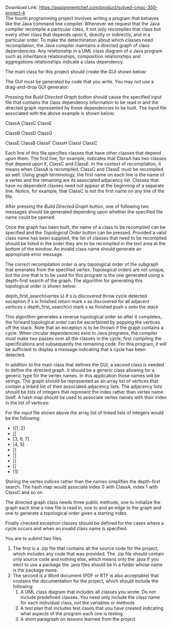 Download Link: https://assignmentchef.com/product/solved-cmsc-350-project-4
<br>
The fourth programming project involves writing a program that behaves like the Java command line compiler. Whenever we request that the Java compiler recompile a particular class, it not only recompiles that class but every other class that depends upon it, directly or indirectly, and in a particular order. To make the determination about which classes need recompilation, the Java compiler maintains a directed graph of class dependencies. Any relationship in a UML class diagram of a Java program such as inheritance relationships, composition relationships and aggregations relationships indicate a class dependency.

The main class for this project should create the GUI shown below:




The GUI must be generated by code that you write. You may not use a drag-and-drop GUI generator.

Pressing the <em>Build Directed Graph</em> button should cause the specified input file that contains the class dependency information to be read in and the directed graph represented by those dependencies to be built. The input file associated with the above example is shown below:

ClassA ClassC ClassE

ClassB ClassD ClassG

ClassE ClassB ClassF ClassH ClassI ClassC

Each line of this file specifies classes that have other classes that depend upon them. The first line, for example, indicates that ClassA has two classes that depend upon it, ClassC and ClassE. In the context of recompilation, it means when ClassA is recompiled, ClassC and ClassE must be recompiled as well. Using graph terminology, the first name on each line is the name of a vertex and the remaining are its associated adjacency list. Classes that have no dependent classes need not appear at the beginning of a separate line. Notice, for example, that ClassC is not the first name on any line of the file.

After pressing the <em>Build Directed Graph</em> button, one of following two messages should be generated depending upon whether the specified file name could be opened:




Once the graph has been built, the name of a class to be recompiled can be specified and the <em>Topological Order</em> button can be pressed. Provided a valid class name has been supplied, the list of classes that need to be recompiled should be listed in the order they are to be recompiled in the text area at the bottom of the window. An invalid class name should generate an appropriate error message.

The correct recompilation order is any topological order of the subgraph that emanates from the specified vertex. Topological orders are not unique, but the one that is to be used for this program is the one generated using a depth-first search of the graph. The algorithm for generating this topological order is shown below:

depth_first_search(vertex s)   if s is discovered     throw cycle detected exception   if s is finished     return   mark s as discovered   for all adjacent vertices v     depth_first_search(v)   mark s as finished   push s onto the stack

This algorithm generates a reverse topological order so after it completes, the forward topological order can be ascertained by popping the vertices off the stack. Note that an exception is to be thrown if the graph contains a cycle. When circular dependencies exist in Java programs, the compiler must make two passes over all the classes in the cycle, first compiling the specifications and subsequently the remaining code. For this program, it will be sufficient to display a message indicating that a cycle has been detected.

In addition to the main class that defines the GUI, a second class is needed to define the directed graph. It should be a generic class allowing for a generic type for the vertex names. In this application those names will be strings. The graph should be represented as an array list of vertices that contain a linked list of their associated adjacency lists. The adjacency lists should be lists of integers that represent the index rather than vertex name itself. A hash map should be used to associate vertex names with their index in the list of vertices:

For the input file shown above the array list of linked lists of integers would be the following:

<ul>

 <li>[[1, 2]</li>

 <li>[]</li>

 <li>[3, 6, 7]</li>

 <li>[4, 5]</li>

 <li>[]</li>

 <li>[]</li>

 <li>[]</li>

 <li>[]</li>

 <li>[1]</li>

</ul>

Storing the vertex indices rather than the names simplifies the depth-first search. The hash map would associate index 0 with ClassA, index 1 with ClassC and so on.

The directed graph class needs three public methods, one to initialize the graph each time a new file is read in, one to and an edge to the graph and one to generate a topological order given a starting index.

Finally checked exception classes should be defined for the cases where a cycle occurs and when an invalid class name is specified.

You are to submit two files.

<ol>

 <li>The first is a .zip file that contains all the source code for the project, which includes any code that was provided. The .zip file should contain only source code and nothing else, which means only the .java If you elect to use a package the .java files should be in a folder whose name is the package name.</li>

 <li>The second is a Word document (PDF or RTF is also acceptable) that contains the documentation for the project, which should include the following:

  <ol>

   <li>A UML class diagram that includes all classes you wrote. Do not include predefined classes. You need only include the class name for each individual class, not the variables or methods</li>

   <li>A test plan that includes test cases that you have created indicating what aspects of the program each one is testing</li>

   <li>A short paragraph on lessons learned from the project</li>

  </ol></li>

</ol>
